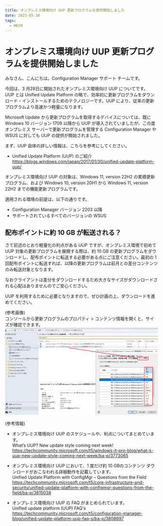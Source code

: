 ```yaml
---
title: オンプレミス環境向け UUP 更新プログラムを提供開始しました
date: 2023-05-30
tags:
  - MECM
---
```



# オンプレミス環境向け UUP 更新プログラムを提供開始しました

みなさん、こんにちは。Configuration Manager サポート チームです。

今回は、3 月28日に開始されたオンプレミス環境向け UUP についてです。
UUP とは Unified Update Platform の略で、効率的に更新プログラムをダウンロード・インストールするためのテクノロジーです。UUP により、従来の更新プログラムより高速かつ軽量になります。

Microsoft Update から更新プログラムを取得するデバイスについては、既に Windows 10 バージョン 1709 以降から UUP が導入されていましたが、この度オンプレミス サーバーで更新プログラムを管理する Configuration Manager や WSUS に対しても UUP の提供が開始されました。

まず、UUP 自体の詳しい情報は、こちらを参考にしてください。

- Unified Update Platform (UUP) のご紹介  
https://blogs.windows.com/japan/2017/01/30/unified-update-platform-uup/


オンプレミス環境向け UUP の対象は、Windows 11, version 22H2 の累積更新プログラム、および Windows 10, version 20H1 から Windows 11, version 22H2 までの機能更新プログラムです。

適用される環境の前提は、以下の通りです。
- Configuration Manager バージョン 2203 以降
- サポートされているすべてのバージョンの WSUS  


##  配布ポイントに約 10 GB が転送される？
さて前述のとおり軽量化の利点がある UUP ですが、オンプレミス環境で初めて UUP 対象の更新プログラムを展開する際は、約 10 GB の更新プログラムをダウンロードし、配布ポイントに転送する必要がある点にご注意ください。最初の 1 回配布ポイントに転送すれば、以降の更新プログラムは前月との差分コンテンツのみ転送対象となります。

なおクライアントは差分をダウンロードするため大きなサイズがダウンロードされる心配はありませんのでご安心ください。

UUP を利用するために必要となりますので、ぜひ計画の上、ダウンロードを進めてください。

(参考画像)   
コンソールから更新プログラムのプロパティ > コンテンツ情報を開くと、サイズが確認できます。  
![image.png](./20230530_01/1.png)




(参考情報)  
- オンプレミス環境向け UUP のスケジュールや、利点についてまとめています。  
What’s UUP? New update style coming next week!  
https://techcommunity.microsoft.com/t5/windows-it-pro-blog/what-s-uup-new-update-style-coming-next-week/ba-p/3773065

- オンプレミス環境向け UUP において、1 度だけ約 10 GBのコンテンツ ダウンロードがおこなわれる詳細動作を記載しています。  
Unified Update Platform with ConfigMgr – Questions from the Field
https://techcommunity.microsoft.com/t5/core-infrastructure-and-security/unified-update-platform-with-configmgr-questions-from-the-field/ba-p/3815038


- オンプレミス環境向け UUP の FAQ がまとめられています。  
Unified update platform (UUP) FAQ's  
https://techcommunity.microsoft.com/t5/configuration-manager-blog/unified-update-platform-uup-faq-s/ba-p/3808697

